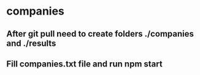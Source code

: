 # companies

## After git pull need to create folders ./companies and ./results

## Fill companies.txt file and run npm start
